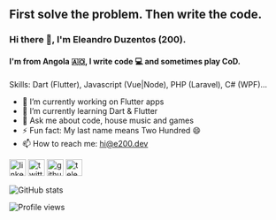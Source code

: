## First solve the problem. Then write the code.

### Hi there 👋, I'm Eleandro Duzentos (200).
#### I'm from Angola 🇦🇴, I write code 💻 and sometimes play CoD.

Skills: Dart (Flutter), Javascript (Vue|Node), PHP (Laravel), C# (WPF)...

- 🔭 I’m currently working on Flutter apps
- 🌱 I’m currently learning Dart & Flutter
- 💬 Ask me about code, house music and games
- ⚡ Fun fact: My last name means Two Hundred 😄
- 📫 How to reach me: [hi@e200.dev](mailto:hi@e200.dev)

[<img src='https://cdn.jsdelivr.net/npm/simple-icons@3.0.1/icons/linkedin.svg' alt='linkedin' height='30'>](https://www.linkedin.com/in/iam-e200/) [<img src='https://cdn.jsdelivr.net/npm/simple-icons@3.0.1/icons/twitter.svg' alt='twitter' height='30'>](https://twitter.com/iam_e200) [<img src='https://cdn.jsdelivr.net/npm/simple-icons@3.0.1/icons/github.svg' alt='github' height='30'>](https://github.com/e200) [<img src='https://cdn.jsdelivr.net/npm/simple-icons@3.0.1/icons/telegram.svg' alt='telegram' height='30'>](https://t.me/qromos)

![GitHub stats](https://github-readme-stats.vercel.app/api?username=e200&show_icons=true)

![Profile views](https://gpvc.arturio.dev/e200)
